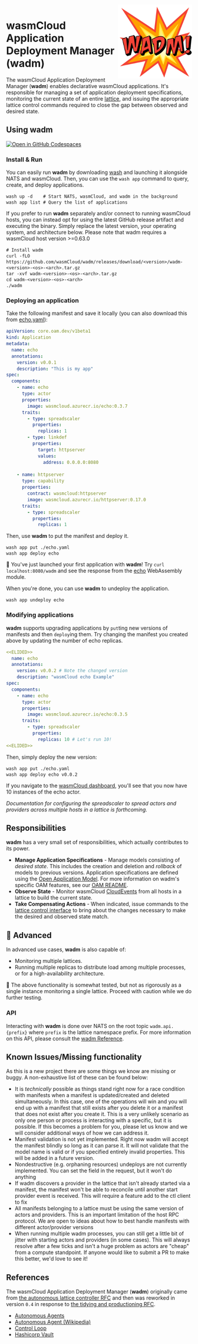 <img align="right" src="./wadm.png" alt="wadm logo" style="width: 200px" />

# wasmCloud Application Deployment Manager (wadm)

The wasmCloud Application Deployment Manager (**wadm**) enables declarative wasmCloud applications.
It's responsible for managing a set of application deployment specifications, monitoring the current
state of an entire [lattice](https://wasmcloud.com/docs/reference/lattice/), and issuing the
appropriate lattice control commands required to close the gap between observed and desired state.

## Using wadm

[![Open in GitHub Codespaces](https://github.com/codespaces/badge.svg)](https://github.com/codespaces/new?hide_repo_select=true&ref=main&repo=401352358&machine=standardLinux32gb&location=EastUs)

### Install & Run

You can easily run **wadm** by downloading [wash](https://wasmcloud.com/docs/installation) and launching it alongside NATS and wasmCloud. Then, you can use the `wash app` command to query, create, and deploy applications.

```
wash up -d    # Start NATS, wasmCloud, and wadm in the background
wash app list # Query the list of applications
```

If you prefer to run **wadm** separately and/or connect to running wasmCloud hosts, you can instead opt for using the latest GitHub release artifact and executing the binary. Simply replace the latest version, your operating system, and architecture below. Please note that wadm requires a wasmCloud host version >=0.63.0

```
# Install wadm
curl -fLO https://github.com/wasmCloud/wadm/releases/download/<version>/wadm-<version>-<os>-<arch>.tar.gz
tar -xvf wadm-<version>-<os>-<arch>.tar.gz
cd wadm-<version>-<os>-<arch>
./wadm
```

### Deploying an application

Take the following manifest and save it locally (you can also download this from
[echo.yaml](./oam/echo.yaml)):

```yaml
apiVersion: core.oam.dev/v1beta1
kind: Application
metadata:
  name: echo
  annotations:
    version: v0.0.1
    description: "This is my app"
spec:
  components:
    - name: echo
      type: actor
      properties:
        image: wasmcloud.azurecr.io/echo:0.3.7
      traits:
        - type: spreadscaler
          properties:
            replicas: 1
        - type: linkdef
          properties:
            target: httpserver
            values:
              address: 0.0.0.0:8080

    - name: httpserver
      type: capability
      properties:
        contract: wasmcloud:httpserver
        image: wasmcloud.azurecr.io/httpserver:0.17.0
      traits:
        - type: spreadscaler
          properties:
            replicas: 1
```

Then, use **wadm** to put the manifest and deploy it.

```
wash app put ./echo.yaml
wash app deploy echo
```

🎉 You've just launched your first application with **wadm**! Try `curl localhost:8080/wadm` and see
the response from the [echo](https://github.com/wasmCloud/examples/tree/main/actor/echo) WebAssembly
module.

When you're done, you can use **wadm** to undeploy the application.

```
wash app undeploy echo
```

### Modifying applications

**wadm** supports upgrading applications by `put`ting new versions of manifests and then `deploy`ing
them. Try changing the manifest you created above by updating the number of echo replicas.

```yaml
<<ELIDED>>
  name: echo
  annotations:
    version: v0.0.2 # Note the changed version
    description: "wasmCloud echo Example"
spec:
  components:
    - name: echo
      type: actor
      properties:
        image: wasmcloud.azurecr.io/echo:0.3.5
      traits:
        - type: spreadscaler
          properties:
            replicas: 10 # Let's run 10!
<<ELIDED>>
```

Then, simply deploy the new version:

```
wash app put ./echo.yaml
wash app deploy echo v0.0.2
```

If you navigate to the [wasmCloud dashboard](http://localhost:4000/), you'll see that you now have
10 instances of the echo actor.

_Documentation for configuring the spreadscaler to spread actors and providers across multiple hosts
in a lattice is forthcoming._

## Responsibilities

**wadm** has a very small set of responsibilities, which actually contributes to its power.

- **Manage Application Specifications** - Manage models consisting of _desired state_. This includes
  the creation and deletion and _rollback_ of models to previous versions. Application
  specifications are defined using the [Open Application Model](https://oam.dev/). For more
  information on wadm's specific OAM features, see our [OAM README](./oam/README.md).
- **Observe State** - Monitor wasmCloud [CloudEvents](https://cloudevents.io/) from all hosts in a
  lattice to build the current state.
- **Take Compensating Actions** - When indicated, issue commands to the [lattice control
  interface](https://github.com/wasmCloud/interfaces/tree/main/lattice-control) to bring about the
  changes necessary to make the desired and observed state match.

## 🚧 Advanced

In advanced use cases, **wadm** is also capable of:

- Monitoring multiple lattices.
- Running multiple replicas to distribute load among multiple processes, or for a high-availability
  architecture.

🚧 The above functionality is somewhat tested, but not as rigorously as a single instance monitoring
a single lattice. Proceed with caution while we do further testing.

### API

Interacting with **wadm** is done over NATS on the root topic `wadm.api.{prefix}` where `prefix` is
the lattice namespace prefix. For more information on this API, please consult the [wadm
Reference](https://wasmcloud.dev/reference/wadm).

## Known Issues/Missing functionality

As this is a new project there are some things we know are missing or buggy. A non-exhaustive list
of these can be found below:

- It is _technically_ possible as things stand right now for a race condition with manifests when a
  manifest is updated/created and deleted simultaneously. In this case, one of the operations will
  win and you will end up with a manifest that still exists after you delete it or a manifest that
  does not exist after you create it. This is a very unlikely scenario as only one person or process
  is interacting with a specific, but it is possible. If this becomes a problem for you, please let
  us know and we will consider additional ways of how we can address it.
- Manifest validation is not yet implemented. Right now wadm will accept the manifest blindly so
  long as it can parse it. It will not validate that the model name is valid or if you specified
  entirely invalid properties. This will be added in a future version.
- Nondestructive (e.g. orphaning resources) undeploys are not currently implemented. You can set the
  field in the request, but it won't do anything
- If wadm discovers a provider in the lattice that isn't already started via a manifest, the
  manifest won't be able to reconcile until another start provider event is received. This will
  require a feature add to the ctl client to fix
- All manifests belonging to a lattice must be using the same version of actors and providers. This
  is an important limitation of the host RPC protocol. We are open to ideas about how to best handle
  manifests with different actor/provider versions
- When running multiple wadm processes, you can still get a little bit of jitter with starting
  actors and providers (in some cases). This will always resolve after a few ticks and isn't a huge
  problem as actors are "cheap" from a compute standpoint. If anyone would like to submit a PR to
  make this better, we'd love to see it!

## References

The wasmCloud Application Deployment Manager (**wadm**) originally came from [the autonomous lattice
controller RFC](https://github.com/wasmCloud/wasmcloud-otp/issues/177) and then was reworked in
version `0.4` in response to [the tidying and productioning
RFC](https://github.com/wasmCloud/wadm/issues/40).

- [Autonomous Agents](https://www.sciencedirect.com/topics/computer-science/autonomous-agent)
- [Autonomous Agent (Wikipedia)](https://en.wikipedia.org/wiki/Autonomous_agent)
- [Control Loop](https://en.wikipedia.org/wiki/Control_loop)
- [Hashicorp Vault](https://www.vaultproject.io/)
